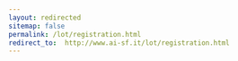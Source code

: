 ```yaml
---
layout: redirected
sitemap: false
permalink: /lot/registration.html
redirect_to:  http://www.ai-sf.it/lot/registration.html
---
```

